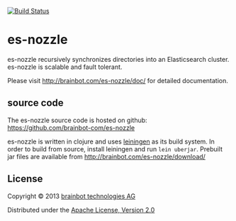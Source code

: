 [![Build Status](https://travis-ci.org/brainbot-com/es-nozzle.png?branch=master)](https://travis-ci.org/brainbot-com/es-nozzle)

# es-nozzle

es-nozzle recursively synchronizes directories into an Elasticsearch
cluster. es-nozzle is scalable and fault tolerant.

Please visit http://brainbot.com/es-nozzle/doc/ for detailed documentation.

## source code

The es-nozzle source code is hosted on github: https://github.com/brainbot-com/es-nozzle

es-nozzle is written in clojure and uses [leiningen](http://leiningen.org)
as its build system. In order to build from source, install leiningen
and run `lein uberjar`. Prebuilt jar files are available from
http://brainbot.com/es-nozzle/download/

## License

Copyright © 2013 [brainbot technologies AG](http://brainbot.com/)

Distributed under the [Apache License, Version 2.0](http://www.apache.org/licenses/LICENSE-2.0)
